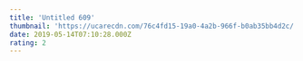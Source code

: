```yaml
---
title: 'Untitled 609'
thumbnail: 'https://ucarecdn.com/76c4fd15-19a0-4a2b-966f-b0ab35bb4d2c/'
date: 2019-05-14T07:10:28.000Z
rating: 2
---
```

